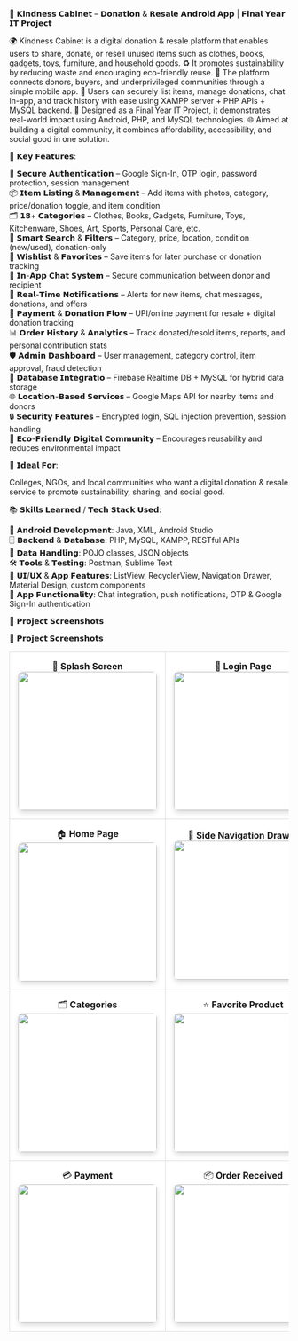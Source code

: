🤝 𝗞𝗶𝗻𝗱𝗻𝗲𝘀𝘀 𝗖𝗮𝗯𝗶𝗻𝗲𝘁 – 𝗗𝗼𝗻𝗮𝘁𝗶𝗼𝗻 & 𝗥𝗲𝘀𝗮𝗹𝗲 𝗔𝗻𝗱𝗿𝗼𝗶𝗱 𝗔𝗽𝗽 | 𝗙𝗶𝗻𝗮𝗹 𝗬𝗲𝗮𝗿 𝗜𝗧 𝗣𝗿𝗼𝗷𝗲𝗰𝘁

🌍 Kindness Cabinet is a digital donation & resale platform that enables users to share, donate, or resell unused items such as clothes, books, gadgets, toys, furniture, and household goods.
♻️ It promotes sustainability by reducing waste and encouraging eco-friendly reuse.
🤝 The platform connects donors, buyers, and underprivileged communities through a simple mobile app.
📱 Users can securely list items, manage donations, chat in-app, and track history with ease using XAMPP server + PHP APIs + MySQL backend.
🏫 Designed as a Final Year IT Project, it demonstrates real-world impact using Android, PHP, and MySQL technologies.
🌐 Aimed at building a digital community, it combines affordability, accessibility, and social good in one solution. <br>

🔧 𝗞𝗲𝘆 𝗙𝗲𝗮𝘁𝘂𝗿𝗲𝘀:

👤 𝗦𝗲𝗰𝘂𝗿𝗲 𝗔𝘂𝘁𝗵𝗲𝗻𝘁𝗶𝗰𝗮𝘁𝗶𝗼𝗻 – Google Sign-In, OTP login, password protection, session management <br>
📦 𝗜𝘁𝗲𝗺 𝗟𝗶𝘀𝘁𝗶𝗻𝗴 & 𝗠𝗮𝗻𝗮𝗴𝗲𝗺𝗲𝗻𝘁 – Add items with photos, category, price/donation toggle, and item condition <br>
🗂 𝟭𝟴+ 𝗖𝗮𝘁𝗲𝗴𝗼𝗿𝗶𝗲𝘀 – Clothes, Books, Gadgets, Furniture, Toys, Kitchenware, Shoes, Art, Sports, Personal Care, etc. <br>
🔎 𝗦𝗺𝗮𝗿𝘁 𝗦𝗲𝗮𝗿𝗰𝗵 & 𝗙𝗶𝗹𝘁𝗲𝗿𝘀 – Category, price, location, condition (new/used), donation-only <br>
📝 𝗪𝗶𝘀𝗵𝗹𝗶𝘀𝘁 & 𝗙𝗮𝘃𝗼𝗿𝗶𝘁𝗲𝘀 – Save items for later purchase or donation tracking <br>
💬 𝗜𝗻-𝗔𝗽𝗽 𝗖𝗵𝗮𝘁 𝗦𝘆𝘀𝘁𝗲𝗺 – Secure communication between donor and recipient <br>
🔔 𝗥𝗲𝗮𝗹-𝗧𝗶𝗺𝗲 𝗡𝗼𝘁𝗶𝗳𝗶𝗰𝗮𝘁𝗶𝗼𝗻𝘀 – Alerts for new items, chat messages, donations, and offers <br>
🛒 𝗣𝗮𝘆𝗺𝗲𝗻𝘁 & 𝗗𝗼𝗻𝗮𝘁𝗶𝗼𝗻 𝗙𝗹𝗼𝘄 – UPI/online payment for resale + digital donation tracking <br>
📊 𝗢𝗿𝗱𝗲𝗿 𝗛𝗶𝘀𝘁𝗼𝗿𝘆 & 𝗔𝗻𝗮𝗹𝘆𝘁𝗶𝗰𝘀 – Track donated/resold items, reports, and personal contribution stats <br>
🛡 𝗔𝗱𝗺𝗶𝗻 𝗗𝗮𝘀𝗵𝗯𝗼𝗮𝗿𝗱 – User management, category control, item approval, fraud detection <br>
📂 𝗗𝗮𝘁𝗮𝗯𝗮𝘀𝗲 𝗜𝗻𝘁𝗲𝗴𝗿𝗮𝘁𝗶𝗼 – Firebase Realtime DB + MySQL for hybrid data storage <br>
🌐 𝗟𝗼𝗰𝗮𝘁𝗶𝗼𝗻-𝗕𝗮𝘀𝗲𝗱 𝗦𝗲𝗿𝘃𝗶𝗰𝗲𝘀 – Google Maps API for nearby items and donors <br>
🔒 𝗦𝗲𝗰𝘂𝗿𝗶𝘁𝘆 𝗙𝗲𝗮𝘁𝘂𝗿𝗲𝘀 – Encrypted login, SQL injection prevention, session handling <br>
🌱 𝗘𝗰𝗼-𝗙𝗿𝗶𝗲𝗻𝗱𝗹𝘆 𝗗𝗶𝗴𝗶𝘁𝗮𝗹 𝗖𝗼𝗺𝗺𝘂𝗻𝗶𝘁𝘆 – Encourages reusability and reduces environmental impact <br>

🎯 𝗜𝗱𝗲𝗮𝗹 𝗙𝗼𝗿:

Colleges, NGOs, and local communities who want a digital donation & resale service to promote sustainability, sharing, and social good. <br>

📚 𝗦𝗸𝗶𝗹𝗹𝘀 𝗟𝗲𝗮𝗿𝗻𝗲𝗱 / 𝗧𝗲𝗰𝗵 𝗦𝘁𝗮𝗰𝗸 𝗨𝘀𝗲𝗱:

📱 𝗔𝗻𝗱𝗿𝗼𝗶𝗱 𝗗𝗲𝘃𝗲𝗹𝗼𝗽𝗺𝗲𝗻𝘁: Java, XML, Android Studio <br>
🗄 𝗕𝗮𝗰𝗸𝗲𝗻𝗱 & 𝗗𝗮𝘁𝗮𝗯𝗮𝘀𝗲: PHP, MySQL, XAMPP, RESTful APIs <br>
💾 𝗗𝗮𝘁𝗮 𝗛𝗮𝗻𝗱𝗹𝗶𝗻𝗴: POJO classes, JSON objects <br>
🛠 𝗧𝗼𝗼𝗹𝘀 & 𝗧𝗲𝘀𝘁𝗶𝗻𝗴: Postman, Sublime Text <br>
🎨 𝗨𝗜/𝗨𝗫 & 𝗔𝗽𝗽 𝗙𝗲𝗮𝘁𝘂𝗿𝗲𝘀: ListView, RecyclerView, Navigation Drawer, Material Design, custom components <br>
💬 𝗔𝗽𝗽 𝗙𝘂𝗻𝗰𝘁𝗶𝗼𝗻𝗮𝗹𝗶𝘁𝘆: Chat integration, push notifications, OTP & Google Sign-In authentication <br>

📸 𝗣𝗿𝗼𝗷𝗲𝗰𝘁 𝗦𝗰𝗿𝗲𝗲𝗻𝘀𝗵𝗼𝘁𝘀

📸 <b>𝗣𝗿𝗼𝗷𝗲𝗰𝘁 𝗦𝗰𝗿𝗲𝗲𝗻𝘀𝗵𝗼𝘁𝘀</b>

<table align="center" style="border-collapse: collapse; text-align: center;">
  <tr>
    <td style="background:#fff; padding:15px; border:1px solid #ddd; border-radius:10px;">
      🚀 <b>Splash Screen</b><br>
      <img src="https://github.com/user-attachments/assets/d5d970fc-9af6-4c44-b8e9-ce2463c61e2a" width="250" style="border-radius:8px; box-shadow:0 4px 10px rgba(0,0,0,0.15);"/>
    </td>
    <td style="background:#fff; padding:15px; border:1px solid #ddd; border-radius:10px;">
      🔐 <b>Login Page</b><br>
      <img src="https://github.com/user-attachments/assets/d2f03b85-365c-4085-bad5-8074bd00589c" width="250" style="border-radius:8px; box-shadow:0 4px 10px rgba(0,0,0,0.15);"/>
    </td>
    <td style="background:#fff; padding:15px; border:1px solid #ddd; border-radius:10px;">
      📲 <b>OTP Verification</b><br>
      <img src="https://github.com/user-attachments/assets/44a11339-ea3c-44b8-8ec1-cf848760a7f8" width="250" style="border-radius:8px; box-shadow:0 4px 10px rgba(0,0,0,0.15);"/>
    </td>
  </tr>

  <tr>
    <td style="background:#fff; padding:15px; border:1px solid #ddd; border-radius:10px;">
      🏠 <b>Home Page</b><br>
      <img src="https://github.com/user-attachments/assets/2608c99f-f90a-487e-8eb7-0b4a555e834b" width="250" style="border-radius:8px; box-shadow:0 4px 10px rgba(0,0,0,0.15);"/>
    </td>
    <td style="background:#fff; padding:15px; border:1px solid #ddd; border-radius:10px;">
      📂 <b>Side Navigation Drawer</b><br>
      <img src="https://github.com/user-attachments/assets/f8c8fd39-0826-4572-8d1b-ffb4b5fcd002" width="250" style="border-radius:8px; box-shadow:0 4px 10px rgba(0,0,0,0.15);"/>
    </td>
    <td style="background:#fff; padding:15px; border:1px solid #ddd; border-radius:10px;">
      ➕ <b>Add Product</b><br>
      <img src="https://github.com/user-attachments/assets/6836ba4e-a2ca-49f6-af4d-0beb2f1c874c" width="250" style="border-radius:8px; box-shadow:0 4px 10px rgba(0,0,0,0.15);"/>
    </td>
  </tr>

  <tr>
    <td style="background:#fff; padding:15px; border:1px solid #ddd; border-radius:10px;">
      🗂️ <b>Categories</b><br>
      <img src="https://github.com/user-attachments/assets/8a05848d-b245-474f-a452-59e90e9955d1" width="250" style="border-radius:8px; box-shadow:0 4px 10px rgba(0,0,0,0.15);"/>
    </td>
    <td style="background:#fff; padding:15px; border:1px solid #ddd; border-radius:10px;">
      ⭐ <b>Favorite Product</b><br>
      <img src="https://github.com/user-attachments/assets/fa5bca52-5345-4220-9f66-9aa28a20bae3" width="250" style="border-radius:8px; box-shadow:0 4px 10px rgba(0,0,0,0.15);"/>
    </td>
    <td style="background:#fff; padding:15px; border:1px solid #ddd; border-radius:10px;">
      🔎 <b>Search Product</b><br>
      <img src="https://github.com/user-attachments/assets/d3d44bce-69c8-4f43-964e-ade63844f8f1" width="250" style="border-radius:8px; box-shadow:0 4px 10px rgba(0,0,0,0.15);"/>
    </td>
  </tr>

  <tr>
    <td style="background:#fff; padding:15px; border:1px solid #ddd; border-radius:10px;">
      💳 <b>Payment</b><br>
      <img src="https://github.com/user-attachments/assets/42138d7a-e15d-4b22-8130-15197cac8341" width="250" style="border-radius:8px; box-shadow:0 4px 10px rgba(0,0,0,0.15);"/>
    </td>
    <td style="background:#fff; padding:15px; border:1px solid #ddd; border-radius:10px;">
      📦 <b>Order Received</b><br>
      <img src="https://github.com/user-attachments/assets/8db39542-d13d-40a2-9d66-1d90e9f93e02" width="250" style="border-radius:8px; box-shadow:0 4px 10px rgba(0,0,0,0.15);"/>
    </td>
    <td style="background:#fff; padding:15px; border:1px solid #ddd; border-radius:10px;">
      👤 <b>Admin Module</b><br>
      <img src="https://github.com/user-attachments/assets/01d99aa5-e25a-4448-bd9a-eb7e97b7be67" width="250" style="border-radius:8px; box-shadow:0 4px 10px rgba(0,0,0,0.15);"/>
    </td>
  </tr>
</table>






